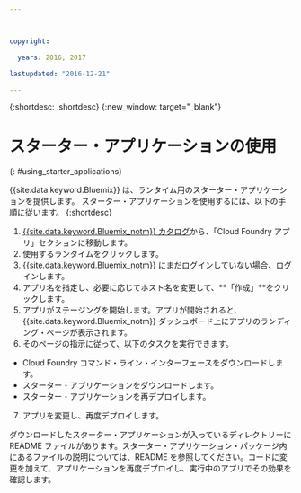 ```yaml
---



copyright:

  years: 2016, 2017

lastupdated: "2016-12-21"

---
```



{:shortdesc: .shortdesc}
{:new_window: target="_blank"}


# スターター・アプリケーションの使用
{: #using_starter_applications}

{{site.data.keyword.Bluemix}} は、ランタイム用のスターター・アプリケーションを提供します。
スターター・アプリケーションを使用するには、以下の手順に従います。
{:shortdesc}

1. [{{site.data.keyword.Bluemix_notm}} カタログ](https://console.{DomainName}/catalog/)から、「Cloud Foundry アプリ」セクションに移動します。
2. 使用するランタイムをクリックします。
3. {{site.data.keyword.Bluemix_notm}} にまだログインしていない場合、ログインします。
4. アプリ名を指定し、必要に応じてホスト名を変更して、**「作成」**をクリックします。
5. アプリがステージングを開始します。アプリが開始されると、{{site.data.keyword.Bluemix_notm}} ダッシュボード上にアプリのランディング・ページが表示されます。
6. そのページの指示に従って、以下のタスクを実行できます。
  * Cloud Foundry コマンド・ライン・インターフェースをダウンロードします。
  * スターター・アプリケーションをダウンロードします。
  * スターター・アプリケーションを再デプロイします。
7. アプリを変更し、再度デプロイします。

ダウンロードしたスターター・アプリケーションが入っているディレクトリーに README ファイルがあります。スターター・アプリケーション・パッケージ内にあるファイルの説明については、README を参照してください。コードに変更を加えて、アプリケーションを再度デプロイし、実行中のアプリでその効果を確認します。
